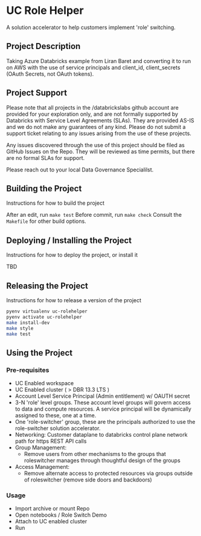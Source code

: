 # UC Role Helper
A solution accelerator to help customers implement 'role' switching.

## Project Description
Taking Azure Databricks example from Liran Baret and converting it to run on AWS with the use of service principals and client_id, client_secrets (OAuth Secrets, not OAuth tokens).

## Project Support
Please note that all projects in the /databrickslabs github account are provided for your exploration only, and are not formally supported by Databricks with Service Level Agreements (SLAs).  They are provided AS-IS and we do not make any guarantees of any kind.  Please do not submit a support ticket relating to any issues arising from the use of these projects.

Any issues discovered through the use of this project should be filed as GitHub Issues on the Repo.  They will be reviewed as time permits, but there are no formal SLAs for support.

Please reach out to your local Data Governance Specialilst.

## Building the Project
Instructions for how to build the project

After an edit, run `make test`
Before commit, run `make check`
Consult the `Makefile` for other build options.

## Deploying / Installing the Project
Instructions for how to deploy the project, or install it

TBD

## Releasing the Project
Instructions for how to release a version of the project

```bash
pyenv virtualenv uc-rolehelper
pyenv activate uc-rolehelper
make install-dev
make style
make test
```

## Using the Project

### Pre-requisites
- UC Enabled workspace
- UC Enabled cluster ( > DBR 13.3 LTS )
- Account Level Service Principal (Admin entitlement) w/ OAUTH secret
- 3-N 'role' level groups. These account level groups will govern access to data and compute resources. A service principal will be dynamically assigned to these, one at a time.
- One 'role-switcher' group, these are the principals authorized to use the role-switcher solution accelerator.
- Networking: Customer dataplane to databricks control plane network path for https REST API calls
- Group Management:
  - Remove users from other mechanisms to the groups that roleswitcher manages through thoughtful design of the groups
- Access Management:
  - Remove alternate access to protected resources via groups outside of roleswitcher (remove side doors and backdoors)

### Usage
- Import archive or mount Repo
- Open notebooks / Role Switch Demo
- Attach to UC enabled cluster
- Run
